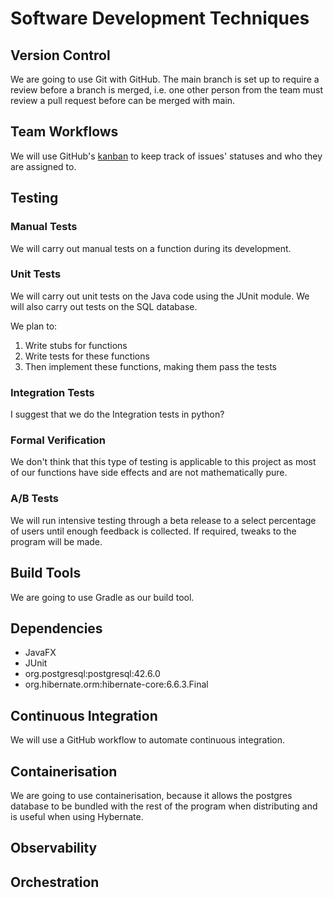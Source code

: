 # Software Development Techniques
## Version Control

We are going to use Git with GitHub.
The main branch is set up to require a review before a branch is merged, i.e. one other person from the team  must review a pull request before can be merged with main.

## Team Workflows

We will use GitHub's [kanban](https://github.com/users/harryz8/projects/1) to keep track of issues' statuses and who they are assigned to.

## Testing

### Manual Tests

We will carry out manual tests on a function during its development.

### Unit Tests

We will carry out unit tests on the Java code using the JUnit module.
We will also carry out tests on the SQL database.

We plan to:
1. Write stubs for functions
2. Write tests for these functions
3. Then implement these functions, making them pass the tests

### Integration Tests

I suggest that we do the Integration tests in python?

### Formal Verification

We don't think that this type of testing is applicable to this project as most of our functions have side effects and are not mathematically pure.

### A/B Tests

We will run intensive testing through a beta release to a select percentage of users until enough
feedback is collected. If required, tweaks to the program will be made.

## Build Tools

We are going to use Gradle as our build tool.

## Dependencies

- JavaFX
- JUnit
- org.postgresql:postgresql:42.6.0
- org.hibernate.orm:hibernate-core:6.6.3.Final

## Continuous Integration

We will use a GitHub workflow to automate continuous integration.

## Containerisation

We are going to use containerisation, because it allows the postgres database to be bundled with the rest of the program when distributing and is useful when using Hybernate.

## Observability

## Orchestration
